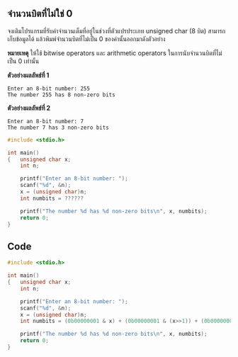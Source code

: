 ## จำนวนบิตที่ไม่ใช่ 0
จงเติมโปรแกรมที่รับค่าจำนวนเต็มที่อยู่ในช่วงที่ตัวแปรประเภท unsigned char (8 บิต) สามารถเก็บข้อมูลได้ แล้วพิมพ์จำนวนบิตที่ไม่เป็น 0 ของค่านั้นออกมาดังตัวอย่าง

**หมายเหตุ** ให้ใช้ bitwise operators และ arithmetic operators ในการนับจำนวนบิตที่ไม่เป็น 0 เท่านั้น

**ตัวอย่างผลลัพธ์ที่ 1**
```
Enter an 8-bit number: 255
The number 255 has 8 non-zero bits
```
**ตัวอย่างผลลัพธ์ที่ 2**
```
Enter an 8-bit number: 7
The number 7 has 3 non-zero bits
```
```cpp
#include <stdio.h>

int main()
{   unsigned char x;
    int n;

    printf("Enter an 8-bit number: ");
    scanf("%d", &n);
    x = (unsigned char)n;
    int numbits = ??????

    printf("The number %d has %d non-zero bits\n", x, numbits);
    return 0;
}
```
## Code
```cpp
#include <stdio.h>

int main()
{   unsigned char x;
    int n;

    printf("Enter an 8-bit number: ");
    scanf("%d", &n);
    x = (unsigned char)n;
    int numbits = (0b00000001 & x) + (0b00000001 & (x>>1)) + (0b00000001 & (x>>2)) + (0b00000001 & (x>>3)) + (0b00000001 & (x>>4)) + (0b00000001 & (x>>5)) + (0b00000001 & (x>>6)) + (0b00000001 & (x>>7));

    printf("The number %d has %d non-zero bits\n", x, numbits);
    return 0;
}
```